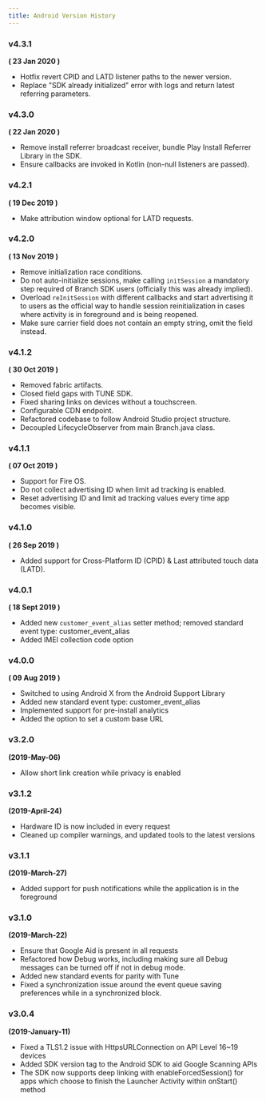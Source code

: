```yaml
---
title: Android Version History
---
```

### v4.3.1

**( 23 Jan 2020 )**

- Hotfix revert CPID and LATD listener paths to the newer version.
- Replace "SDK already initialized" error with logs and return latest referring parameters.

### v4.3.0

**( 22 Jan 2020 )**

- Remove install referrer broadcast receiver, bundle Play Install Referrer Library in the SDK.
- Ensure callbacks are invoked in Kotlin (non-null listeners are passed).

### v4.2.1

**( 19 Dec 2019 )**

- Make attribution window optional for LATD requests.

### v4.2.0

**( 13 Nov 2019 )**

- Remove initialization race conditions.
- Do not auto-initialize sessions, make calling `initSession` a mandatory step required of Branch SDK users (officially this was already implied).
- Overload `reInitSession` with different callbacks and start advertising it to users as the official way to handle session reinitialization in cases where activity is in foreground and is being reopened.
- Make sure carrier field does not contain an empty string, omit the field instead.


### v4.1.2

**( 30 Oct 2019 )**

- Removed fabric artifacts.
- Closed field gaps with TUNE SDK.
- Fixed sharing links on devices without a touchscreen.
- Configurable CDN endpoint.
- Refactored codebase to follow Android Studio project structure.
- Decoupled LifecycleObserver from main Branch.java class.

### v4.1.1

**( 07 Oct 2019 )**

- Support for Fire OS.
- Do not collect advertising ID when limit ad tracking is enabled.
- Reset advertising ID and limit ad tracking values every time app becomes visible.

### v4.1.0

**( 26 Sep 2019 )**

- Added support for Cross-Platform ID (CPID) & Last attributed touch data (LATD).

### v4.0.1

**( 18 Sept 2019 )**

- Added new `customer_event_alias` setter method; removed standard event type: customer_event_alias
- Added IMEI collection code option

### v4.0.0

**( 09 Aug 2019 )**

- Switched to using Android X from the Android Support Library
- Added new standard event type: customer_event_alias
- Implemented support for pre-install analytics
- Added the option to set a custom base URL

### v3.2.0

**(2019-May-06)**

- Allow short link creation while privacy is enabled

### v3.1.2

**(2019-April-24)**

- Hardware ID is now included in every request
- Cleaned up compiler warnings, and updated tools to the latest versions

### v3.1.1

**(2019-March-27)**

- Added support for push notifications while the application is in the foreground

### v3.1.0

**(2019-March-22)**

- Ensure that Google Aid is present in all requests
- Refactored how Debug works, including making sure all Debug messages can be turned off if not in debug mode.
- Added new standard events for parity with Tune
- Fixed a synchronization issue around the event queue saving preferences while in a synchronized block.

### v3.0.4

**(2019-January-11)**

- Fixed a TLS1.2 issue with HttpsURLConnection on API Level 16~19 devices
- Added SDK version tag to the Android SDK to aid Google Scanning APIs
- The SDK now supports deep linking with enableForcedSession() for apps which choose to finish the Launcher Activity within onStart() method
